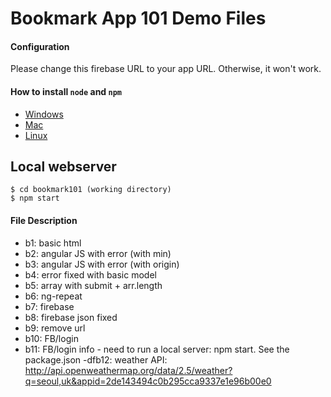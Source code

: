 Bookmark App 101 Demo Files
====


#### Configuration
Please change this firebase URL to your app URL. Otherwise, it won't work.

#### How to install `node` and `npm`
- [Windows](http://blog.teamtreehouse.com/install-node-js-npm-windows)
- [Mac](http://blog.teamtreehouse.com/install-node-js-npm-mac)
- [Linux](http://blog.teamtreehouse.com/install-node-js-npm-linux)

Local webserver
----

```
$ cd bookmark101 (working directory)
$ npm start
```

#### File Description

- b1: basic html
- b2: angular JS with error (with min)
- b3: angular JS with error (with origin)
- b4: error fixed with basic model
- b5: array with submit + arr.length
- b6: ng-repeat
- b7: firebase
- b8: firebase json fixed
- b9: remove url
- b10: FB/login
- b11: FB/login info - need to run a local server: npm start. See the package.json 
-dfb12: weather API: http://api.openweathermap.org/data/2.5/weather?q=seoul,uk&appid=2de143494c0b295cca9337e1e96b00e0
